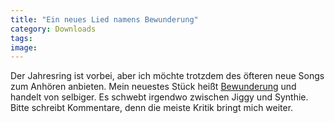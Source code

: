 ```yaml
---
title: "Ein neues Lied namens Bewunderung"
category: Downloads
tags: 
image: 
---
```


Der Jahresring ist vorbei, aber ich möchte trotzdem des öfteren neue Songs zum Anhören anbieten. Mein neuestes Stück heißt [Bewunderung](/downloads) und handelt von selbiger. Es schwebt irgendwo zwischen Jiggy und Synthie. Bitte schreibt Kommentare, denn die meiste Kritik bringt mich weiter.

